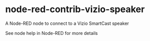# node-red-contrib-vizio-speaker

A Node-RED node to connect to a Vizio SmartCast speaker

See node help in Node-RED for more details
